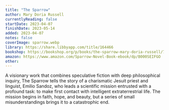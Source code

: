 ```yaml
---
title: "The Sparrow"
author: Mary Doria Russell
currentlyReading: false
startDate: 2023-04-07
finishDate: 2023-05-14
added: 2023-04-07
notes: false
coverImage: sparrow.webp
library: https://share.libbyapp.com/title/164466
bookshop: https://bookshop.org/p/books/the-sparrow-mary-doria-russell/7472159
amazon: https://www.amazon.com/Sparrow-Novel-Book-ebook/dp/B000SEIFGO
other: 
---
```


A visionary work that combines speculative fiction with deep philosophical inquiry, The Sparrow tells the story of a charismatic Jesuit priest and linguist, Emilio Sandoz, who leads a scientific mission entrusted with a profound task: to make first contact with intelligent extraterrestrial life. The mission begins in faith, hope, and beauty, but a series of small misunderstandings brings it to a catastrophic end.
